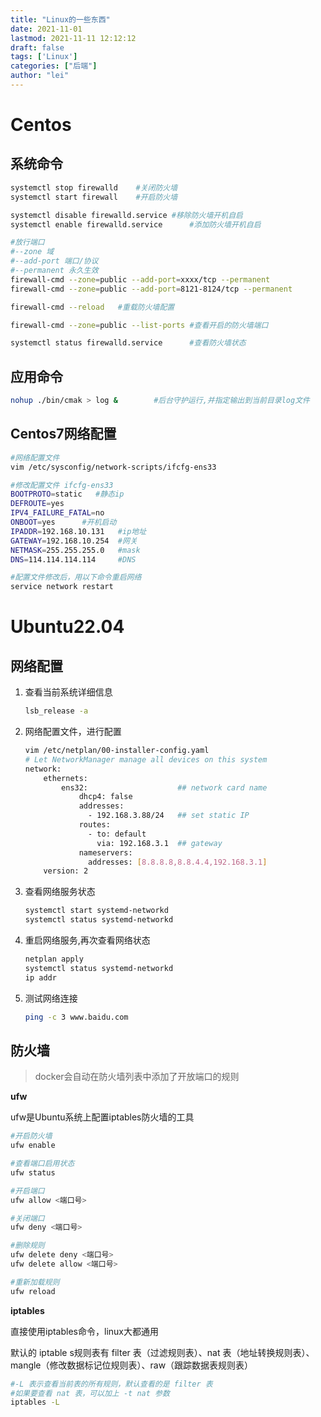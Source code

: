 ```yaml
---
title: "Linux的一些东西"
date: 2021-11-01
lastmod: 2021-11-11 12:12:12
draft: false
tags: ['Linux']
categories: ["后端"]
author: "lei"
---
```


# Centos

## 系统命令

```bash
systemctl stop firewalld	#关闭防火墙
systemctl start firewall	#开启防火墙

systemctl disable firewalld.service	#移除防火墙开机自启
systemctl enable firewalld.service		#添加防火墙开机自启

#放行端口
#--zone 域
#--add-port 端口/协议
#--permanent 永久生效
firewall-cmd --zone=public --add-port=xxxx/tcp --permanent		
firewall-cmd --zone=public --add-port=8121-8124/tcp --permanent

firewall-cmd --reload	#重载防火墙配置

firewall-cmd --zone=public --list-ports	#查看开启的防火墙端口

systemctl status firewalld.service		#查看防火墙状态
```

## 应用命令

```bash
nohup ./bin/cmak > log &		#后台守护运行,并指定输出到当前目录log文件
```

## Centos7网络配置

```bash
#网络配置文件
vim /etc/sysconfig/network-scripts/ifcfg-ens33

#修改配置文件 ifcfg-ens33
BOOTPROTO=static   #静态ip
DEFROUTE=yes
IPV4_FAILURE_FATAL=no
ONBOOT=yes		#开机启动
IPADDR=192.168.10.131	#ip地址
GATEWAY=192.168.10.254	#网关
NETMASK=255.255.255.0	#mask
DNS=114.114.114.114		#DNS

#配置文件修改后，用以下命令重启网络
service network restart
```

# Ubuntu22.04

## 网络配置

1. 查看当前系统详细信息

   ```bash
   lsb_release -a
   ```

2. 网络配置文件，进行配置

   ```bash
   vim /etc/netplan/00-installer-config.yaml
   # Let NetworkManager manage all devices on this system
   network:
       ethernets:
           ens32:                    ## network card name
               dhcp4: false
               addresses:
                 - 192.168.3.88/24   ## set static IP
               routes:
                 - to: default
                   via: 192.168.3.1  ## gateway
               nameservers:
                 addresses: [8.8.8.8,8.8.4.4,192.168.3.1]
       version: 2
   ```

3. 查看网络服务状态

   ```bash
   systemctl start systemd-networkd
   systemctl status systemd-networkd
   ```

4. 重启网络服务,再次查看网络状态

   ```bash
   netplan apply
   systemctl status systemd-networkd
   ip addr
   ```

5. 测试网络连接

   ```bash
   ping -c 3 www.baidu.com
   ```

## 防火墙

> docker会自动在防火墙列表中添加了开放端口的规则

**ufw**

ufw是Ubuntu系统上配置iptables防火墙的工具

```bash
#开启防火墙
ufw enable

#查看端口启用状态
ufw status

#开启端口
ufw allow <端口号>

#关闭端口
ufw deny <端口号>

#删除规则
ufw delete deny <端口号>
ufw delete allow <端口号>

#重新加载规则
ufw reload
```

**iptables**

直接使用iptables命令，linux大都通用

默认的 iptable s规则表有 filter 表（过滤规则表）、nat 表（地址转换规则表）、mangle（修改数据标记位规则表）、raw（跟踪数据表规则表）

```bash
#-L 表示查看当前表的所有规则，默认查看的是 filter 表
#如果要查看 nat 表，可以加上 -t nat 参数
iptables -L

```

